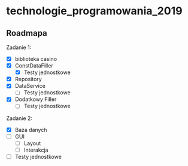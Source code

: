 # technologie_programowania_2019

## Roadmapa

Zadanie 1:
- [x] biblioteka casino
- [x] ConstDataFiller
  - [x] Testy jednostkowe
- [x] Repository
- [x] DataService
  - [ ] Testy jednostkowe
- [x] Dodatkowy Filler
  - [ ] Testy jednostkowe
  
Zadanie 2:
- [x] Baza danych
- [ ] GUI 
  - [ ] Layout
  - [ ] Interakcja
- [ ] Testy jednostkowe
